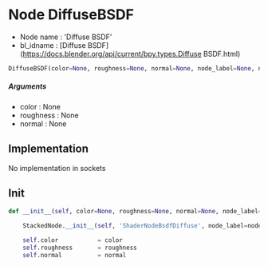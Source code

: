 # Node DiffuseBSDF

- Node name : 'Diffuse BSDF'
- bl_idname : [Diffuse BSDF](https://docs.blender.org/api/current/bpy.types.Diffuse BSDF.html)


``` python
DiffuseBSDF(color=None, roughness=None, normal=None, node_label=None, node_color=None)
```
##### Arguments

- color : None
- roughness : None
- normal : None

## Implementation

No implementation in sockets

## Init

``` python
def __init__(self, color=None, roughness=None, normal=None, node_label=None, node_color=None):

    StackedNode.__init__(self, 'ShaderNodeBsdfDiffuse', node_label=node_label, node_color=node_color)

    self.color           = color
    self.roughness       = roughness
    self.normal          = normal
```
